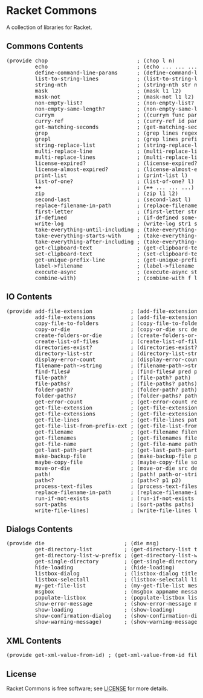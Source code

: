 # Racket Commons

A collection of libraries for Racket.

## Commons Contents

<pre>
(provide chop                            ; (chop l n)
         echo                            ; (echo ... ... ...)
         define-command-line-params      ; (define-command-line-params appname param1 ...)
         list-to-string-lines            ; (list-to-string-lines l)
         string-nth                      ; (string-nth str nth [sep #px"\\s+"])
         mask                            ; (mask l1 l2)
         mask-not                        ; (mask-not l1 l2)
         non-empty-list?                 ; (non-empty-list? l)
         non-empty-same-length?          ; (non-empty-same-length? l1 l2 l3 ...)
         currym                          ; ((currym func param1 param3) param2) (func param1 param2 param3)
         curry-ref                       ; (curry-ref id params ref)
         get-matching-seconds            ; (get-matching-seconds lst key)
         grep                            ; (grep lines regex-pattern)
         grepl                           ; (grep lines prefix)
         string-replace-list             ; (string-replace-list source pattern-list destination)
         multi-replace-line              ; (multi-replace-line line source-list destination)
         multi-replace-lines             ; (multi-replace-lines lines source-list destination)
         license-expired?                ; (license-expired? license-year)
         license-almost-expired?         ; (license-almost-expired? license-month)
         print-list                      ; (print-list l)
         list-of-one?                    ; (list-of-one? l)
         ++                              ; (++ ... ... ...)
         zip                             ; (zip l1 l2)
         second-last                     ; (second-last l)
         replace-filename-in-path        ; (replace-filename-in-path full-path new-filename)
         first-letter                    ; (first-letter str)
         if-defined                      ; (if-defined some-symbol 'defined 'not defined)
         write-log                       ; (write-log str1 str2 ...)
         take-everything-until-including ; (take-everything-until-including l starts-with)
         take-everything-starts-with     ; (take-everything-starts-with l prefix)
         take-everything-after-including ; (take-everything-after-including l starts-with)
         get-clipboard-text              ; (get-clipboard-text)
         set-clipboard-text              ; (set-clipboard-text s)
         get-unique-prefix-line          ; (get-unique-prefix-line lst prefix)
         label->filename                 ; (label->filename label ext)
         execute-async                   ; (execute-async startup-path program-binary-path command-line-parameters)
         combine-with)                   ; (combine-with f l1 l2)
</pre>

## IO Contents

<pre>
(provide add-file-extension            ; (add-file-extension filename extension)
         add-file-extensions           ; (add-file-extensions filenames extension)
         copy-file-to-folders          ; (copy-file-to-folders source-path destination-list overwrite?)
         copy-or-die                   ; (copy-or-die src dest)
         create-folders-or-die         ; (create-folders-or-die paths)
         create-list-of-files          ; (create-list-of-files filenames content)
         directories-exist?            ; (directories-exist? list-of-dirs)
         directory-list-str            ; (directory-list-str path)
         display-error-count           ; (display-error-count result msg)
         filename-path->string         ; (filename-path->string filename-path)
         find-files#                   ; (find-files# pred path)
         file-path?                    ; (file-path? path)
         file-paths?                   ; (file-paths? paths)
         folder-path?                  ; (folder-path? path)
         folder-paths?                 ; (folder-paths? paths)
         get-error-count               ; (get-error-count result msg)
         get-file-extension            ; (get-file-extension filename-path)
         get-file-extensions           ; (get-file-extensions filenames)
         get-file-lines                ; (get-file-lines path)
         get-file-list-from-prefix-ext ; (get-file-list-from-prefix-ext path prefix extension)
         get-filename                  ; (get-filename filename-w-ext)
         get-filenames                 ; (get-filenames filenames-w-ext)
         get-file-name                 ; (get-file-name path)
         get-last-path-part            ; (get-last-path-part path)
         make-backup-file              ; (make-backup-file path)
         maybe-copy-file               ; (maybe-copy-file source destination error-message exists-ok?)
         move-or-die                   ; (move-or-die src dest)
         path!                         ; (path! path-or-string)
         path&lt?                        ; (path&lt? p1 p2)
         process-text-files            ; (process-text-files process file-list)
         replace-filename-in-path      ; (replace-filename-in-path full-path new-filename)
         run-if-not-exists             ; (run-if-not-exists list-of-files operation)
         sort-paths                    ; (sort-paths paths)
         write-file-lines)             ; (write-file-lines lines path)
</pre>

## Dialogs Contents

<pre>
(provide die                         ; (die msg)
         get-directory-list          ; (get-directory-list title msg path)
         get-directory-list-w-prefix ; (get-directory-list-w-prefix title msg path folder_prefix)
         get-single-directory        ; (get-single-directory title msg path)
         hide-loading                ; (hide-loading)
         listbox-dialog              ; (listbox-dialog title message initial-listbox-contents style)
         listbox-selectall           ; (listbox-selectall list-box item-count select?)
         my-get-file-list            ; (my-get-file-list message path filetype_name filetype_pattern)
         msgbox                      ; (msgbox appname message)
         populate-listbox            ; (populate-listbox listbox listbox-contents)
         show-error-message          ; (show-error-message message)
         show-loading                ; (show-loading)
         show-confirmation-dialog    ; (show-confirmation-dialog appname message)
         show-warning-message)       ; (show-warning-message message)
</pre>

## XML Contents

<pre>
(provide get-xml-value-from-id) ; (get-xml-value-from-id file pattern)
</pre>

## License
Racket Commons is free software; see [LICENSE](https://github.com/DexterLagan/racket-commons/blob/main/LICENSE) for more details.

